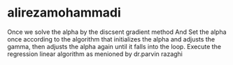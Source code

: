 # alirezamohammadi
Once we solve the alpha by the discsent gradient method And Set the alpha once according to the algorithm that initializes the alpha and adjusts the gamma, then adjusts the alpha again until it falls into the loop. Execute the regression linear algorithm as menioned by dr.parvin razaghi
